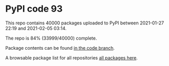 # PyPI code 93

This repo contains 40000 packages uploaded to PyPI between 
2021-01-27 22:19 and 2021-02-05 03:14.

The repo is 84% (33999/40000) complete.

Package contents can be found [in the code branch](https://github.com/pypi-data/pypi-mirror-93/tree/code/packages).

A browsable package list for all repositories [all packages here](https://pypi-data.github.io/website/repositories/pypi-mirror-93).


